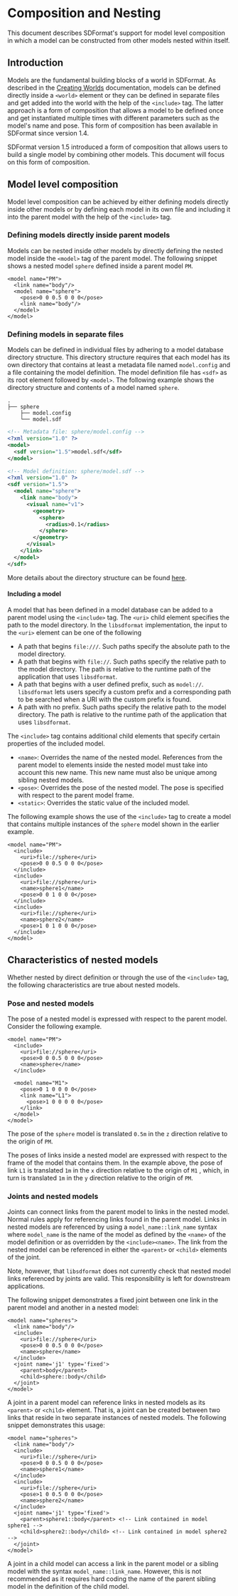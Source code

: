# Composition and Nesting

This document describes SDFormat's support for model level composition in which
a model can be constructed from other models nested within itself.

## Introduction

Models are the fundamental building blocks of a world in SDFormat. As described
in the [Creating Worlds](/tutorials?tut=spec_world) documentation, models can be
defined directly inside a `<world>` element or they can be defined in separate
files and get added into the world with the help of the `<include>` tag. The
latter approach is a form of composition that allows a model to be defined once
and get instantiated multiple times with different parameters such as the
model's name and pose. This form of composition has been available in SDFormat
since version 1.4.

SDFormat version 1.5 introduced a form of composition that allows users to
build a single model by combining other models. This document will focus on
this form of composition.

## Model level composition

Model level composition can be achieved by either defining models directly
inside other models or by defining each model in its own file and including it
into the parent model with the help of the `<include>` tag.

### Defining models directly inside parent models

Models can be nested inside other models by directly defining the nested model
inside the `<model>` tag of the parent model. The following snippet shows
a nested model `sphere` defined inside a parent model `PM`.

```
<model name="PM">
  <link name="body"/>
  <model name="sphere">
    <pose>0 0 0.5 0 0 0</pose>
    <link name="body"/>
  </model>
</model>

``` 

### Defining models in separate files

Models can be defined in individual files by adhering to a model database
directory structure. This directory structure requires that each model has its
own directory that contains at least a metadata file named `model.config` and
a file containing the model definition. The model definition file has `<sdf>`
as its root element followed by `<model>`. The following example shows the
directory structure and contents of a model named `sphere`.


```
.
├── sphere
    ├── model.config
    └── model.sdf
```

```xml
<!-- Metadata file: sphere/model.config -->
<?xml version="1.0" ?>
<model>
  <sdf version="1.5">model.sdf</sdf>
</model>
```

```xml
<!-- Model definition: sphere/model.sdf -->
<?xml version="1.0" ?>
<sdf version="1.5">
  <model name="sphere">
    <link name="body">
      <visual name="v1">
        <geometry>
          <sphere>
            <radius>0.1</radius>
          </sphere>
        </geometry>
      </visual>
    </link>
  </model>
</sdf>

```

More details about the directory structure can be found
[here](http://gazebosim.org/tutorials?tut=model_structure).

#### Including a model

A model that has been defined in a model database can be added to a parent
model using the `<include>` tag. The `<uri>` child element specifies the path
to the model directory. In the `libsdformat` implementation, the input to the
`<uri>` element can be one of the following

  * A path that begins `file:///`. Such paths specify the absolute path to the
    model directory.
  * A path that begins with `file://`. Such paths specify the relative path to the
    model directory. The path is relative to the runtime path of the
    application that uses `libsdformat`.
  * A path that begins with a user defined prefix, such as `model://`.
    `libsdformat` lets users specify a custom prefix and a corresponding path
    to be searched when a URI with the custom prefix is found.
  * A path with no prefix. Such paths specify the relative path to the
    model directory. The path is relative to the runtime path of the
    application that uses `libsdformat`.

The `<include>` tag contains additional child elements that specify certain
properties of the included model.

  * `<name>`: Overrides the name of the nested model. References from the
  parent model to elements inside the nested model must take into account this
  new name. This new name must also be unique among sibling nested models.
  * `<pose>`: Overrides the pose of the nested model. The pose is specified
  with respect to the parent model frame.
  * `<static>`: Overrides the static value of the included model.

The following example shows the use of the `<include>` tag to create a model
that contains multiple instances of the `sphere` model shown in the earlier
example.

```
<model name="PM">
  <include>
    <uri>file://sphere</uri>
    <pose>0 0 0.5 0 0 0</pose>
  </include>
  <include>
    <uri>file://sphere</uri>
    <name>sphere1</name>
    <pose>0 0 1 0 0 0</pose>
  </include>
  <include>
    <uri>file://sphere</uri>
    <name>sphere2</name>
    <pose>1 0 1 0 0 0</pose>
  </include>
</model>
```

## Characteristics of nested models 

Whether nested by direct definition or through the use of the `<include>` tag,
the following characteristics are true about nested models.

<!--TODO-->
<!--* Name uniqueness of sibling nested models-->

### Pose and nested models 

The pose of a nested model is expressed with respect to the parent model.
Consider the following example.

```
<model name="PM">
  <include>
    <uri>file://sphere</uri>
    <pose>0 0 0.5 0 0 0</pose>
    <name>sphere</name>
  </include>

  <model name="M1">
    <pose>0 1 0 0 0 0</pose>
    <link name="L1">
      <pose>1 0 0 0 0 0</pose>
    </link>
  </model>
</model>
```

The pose of the `sphere` model is translated `0.5m` in the `z` direction
relative to the origin of `PM`.

The poses of links inside a nested model are expressed with respect to the
frame of the model that contains them. In the example above, the pose of link
`L1` is translated `1m` in the `x` direction relative to the origin of `M1`
, which, in turn is translated `1m` in the `y` direction relative to the origin
of `PM`.

### Joints and nested models 

Joints can connect links from the parent model to links in the nested model.
Normal rules apply for referencing links found in the parent model. Links in
nested models are referenced by using a `model_name::link_name` syntax where
`model_name` is the name of the model as defined by the `<name>` of the model
definition or as overridden by the `<include><name>`. The link from the nested
model can be referenced in either the `<parent>` or `<child>` elements of the
joint.

Note, however, that `libsdformat` does not currently check that nested model
links referenced by joints are valid. This responsibility is left for
downstream applications.

The following snippet demonstrates a fixed joint between one link in the parent
model and another in a nested model:

``` 
<model name="spheres">
  <link name="body"/>
  <include>
    <uri>file://sphere</uri>
    <pose>0 0 0.5 0 0 0</pose>
    <name>sphere</name>
  </include>
  <joint name='j1' type='fixed'>
    <parent>body</parent>
    <child>sphere::body</child>
  </joint>
</model>
```


A joint in a parent model can reference links in nested models as its
`<parent>` or `<child>` element. That is, a joint can be created between two
links that reside in two separate instances of nested models. The following
snippet demonstrates this usage:

``` 
<model name="spheres">
  <link name="body"/>
  <include>
    <uri>file://sphere</uri>
    <pose>0 0 0.5 0 0 0</pose>
    <name>sphere1</name>
  </include>
  <include>
    <uri>file://sphere</uri>
    <pose>1 0 0.5 0 0 0</pose>
    <name>sphere2</name>
  </include>
  <joint name='j1' type='fixed'>
    <parent>sphere1::body</parent> <!-- Link contained in model sphere1 -->
    <child>sphere2::body</child> <!-- Link contained in model sphere2 -->
  </joint>
</model>
```

A joint in a child model can access a link in the parent model or a sibling
model with the syntax `model_name::link_name`. However, this is not recommended
as it requires hard coding the name of the parent sibling model in the
definition of the child model.


<!--# References-->

<!--[] https://bitbucket.org/osrf/gazebo_design/pull-requests/18/add-support-for-nested-models-in-gazebo/-->

<!--[] http://gazebosim.org/tutorials?tut=nested_model&cat=build_robot-->

<!--[] http://gazebosim.org/tutorials?tut=model_structure&cat=build_robot-->

<!--[] https://bitbucket.org/osrf/sdformat/pull-requests/214/support-nesting-of-model-sdf-elements/diff-->

